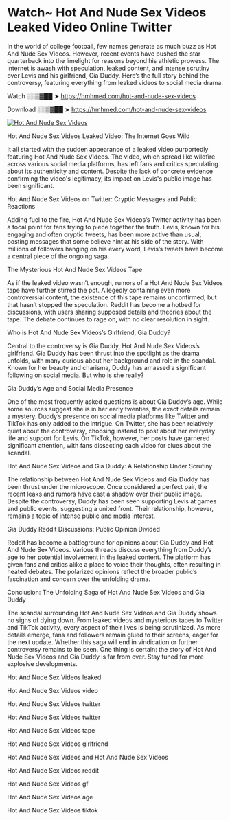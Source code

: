 # Watch~ Hot And Nude Sex Videos Leaked Video Online Twitter

In the world of college football, few names generate as much buzz as Hot And Nude Sex Videos. However, recent events have pushed the star quarterback into the limelight for reasons beyond his athletic prowess. The internet is awash with speculation, leaked content, and intense scrutiny over Levis and his girlfriend, Gia Duddy. Here’s the full story behind the controversy, featuring everything from leaked videos to social media drama.

Watch ░░▒▓██ ➤ https://hmhmed.com/hot-and-nude-sex-videos

Download ░░▒▓██ ➤ https://hmhmed.com/hot-and-nude-sex-videos

[![Hot And Nude Sex Videos](https://i.imgur.com/dJHk4Zq.gif)](https://hmhmed.com/hot-and-nude-sex-videos)

Hot And Nude Sex Videos Leaked Video: The Internet Goes Wild

It all started with the sudden appearance of a leaked video purportedly featuring Hot And Nude Sex Videos. The video, which spread like wildfire across various social media platforms, has left fans and critics speculating about its authenticity and content. Despite the lack of concrete evidence confirming the video's legitimacy, its impact on Levis's public image has been significant.

Hot And Nude Sex Videos on Twitter: Cryptic Messages and Public Reactions

Adding fuel to the fire, Hot And Nude Sex Videos’s Twitter activity has been a focal point for fans trying to piece together the truth. Levis, known for his engaging and often cryptic tweets, has been more active than usual, posting messages that some believe hint at his side of the story. With millions of followers hanging on his every word, Levis’s tweets have become a central piece of the ongoing saga.

The Mysterious Hot And Nude Sex Videos Tape

As if the leaked video wasn’t enough, rumors of a Hot And Nude Sex Videos tape have further stirred the pot. Allegedly containing even more controversial content, the existence of this tape remains unconfirmed, but that hasn’t stopped the speculation. Reddit has become a hotbed for discussions, with users sharing supposed details and theories about the tape. The debate continues to rage on, with no clear resolution in sight.

Who is Hot And Nude Sex Videos’s Girlfriend, Gia Duddy?

Central to the controversy is Gia Duddy, Hot And Nude Sex Videos’s girlfriend. Gia Duddy has been thrust into the spotlight as the drama unfolds, with many curious about her background and role in the scandal. Known for her beauty and charisma, Duddy has amassed a significant following on social media. But who is she really?

Gia Duddy’s Age and Social Media Presence

One of the most frequently asked questions is about Gia Duddy’s age. While some sources suggest she is in her early twenties, the exact details remain a mystery. Duddy’s presence on social media platforms like Twitter and TikTok has only added to the intrigue. On Twitter, she has been relatively quiet about the controversy, choosing instead to post about her everyday life and support for Levis. On TikTok, however, her posts have garnered significant attention, with fans dissecting each video for clues about the scandal.

Hot And Nude Sex Videos and Gia Duddy: A Relationship Under Scrutiny

The relationship between Hot And Nude Sex Videos and Gia Duddy has been thrust under the microscope. Once considered a perfect pair, the recent leaks and rumors have cast a shadow over their public image. Despite the controversy, Duddy has been seen supporting Levis at games and public events, suggesting a united front. Their relationship, however, remains a topic of intense public and media interest.

Gia Duddy Reddit Discussions: Public Opinion Divided

Reddit has become a battleground for opinions about Gia Duddy and Hot And Nude Sex Videos. Various threads discuss everything from Duddy’s age to her potential involvement in the leaked content. The platform has given fans and critics alike a place to voice their thoughts, often resulting in heated debates. The polarized opinions reflect the broader public’s fascination and concern over the unfolding drama.

Conclusion: The Unfolding Saga of Hot And Nude Sex Videos and Gia Duddy

The scandal surrounding Hot And Nude Sex Videos and Gia Duddy shows no signs of dying down. From leaked videos and mysterious tapes to Twitter and TikTok activity, every aspect of their lives is being scrutinized. As more details emerge, fans and followers remain glued to their screens, eager for the next update. Whether this saga will end in vindication or further controversy remains to be seen. One thing is certain: the story of Hot And Nude Sex Videos and Gia Duddy is far from over. Stay tuned for more explosive developments.

Hot And Nude Sex Videos leaked

Hot And Nude Sex Videos video

Hot And Nude Sex Videos twitter

Hot And Nude Sex Videos twitter

Hot And Nude Sex Videos tape

Hot And Nude Sex Videos girlfriend

Hot And Nude Sex Videos and Hot And Nude Sex Videos

Hot And Nude Sex Videos reddit

Hot And Nude Sex Videos gf

Hot And Nude Sex Videos age

Hot And Nude Sex Videos tiktok